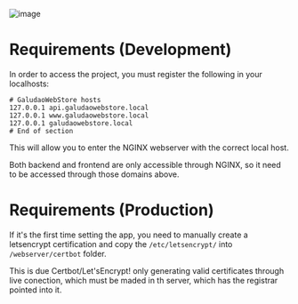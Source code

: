 ![image](https://github.com/grigio888/GaludaoWebStore/assets/57846373/df208ce1-5aa5-474f-a5ae-86e2531cd75f)

# Requirements (Development)
In order to access the project, you must register the following in your localhosts:

```
# GaludaoWebStore hosts
127.0.0.1 api.galudaowebstore.local
127.0.0.1 www.galudaowebstore.local
127.0.0.1 galudaowebstore.local
# End of section
```

This will allow you to enter the NGINX webserver with the correct local host.

Both backend and frontend are only accessible through NGINX, so it need to be accessed
through those domains above.

# Requirements (Production)
If it's the first time setting the app, you need to manually create a letsencrypt certification and copy the `/etc/letsencrypt/` into `/webserver/certbot` folder.

This is due Certbot/Let'sEncrypt! only generating valid certificates through live conection, which must be maded in th server, which has the registrar pointed into it.
